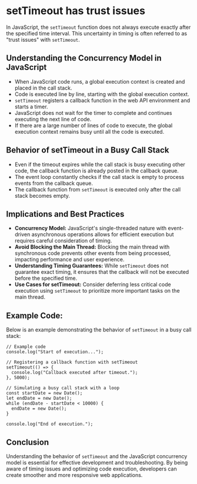 setTimeout has trust issues
===========================

In JavaScript, the `setTimeout` function does not always execute exactly after the specified time interval. This uncertainty in timing is often referred to as "trust issues" with `setTimeout`.

Understanding the Concurrency Model in JavaScript
-------------------------------------------------

*   When JavaScript code runs, a global execution context is created and placed in the call stack.
*   Code is executed line by line, starting with the global execution context.
*   `setTimeout` registers a callback function in the web API environment and starts a timer.
*   JavaScript does not wait for the timer to complete and continues executing the next line of code.
*   If there are a large number of lines of code to execute, the global execution context remains busy until all the code is executed.

Behavior of setTimeout in a Busy Call Stack
-------------------------------------------

*   Even if the timeout expires while the call stack is busy executing other code, the callback function is already posted in the callback queue.
*   The event loop constantly checks if the call stack is empty to process events from the callback queue.
*   The callback function from `setTimeout` is executed only after the call stack becomes empty.

Implications and Best Practices
-------------------------------

*   **Concurrency Model:** JavaScript's single-threaded nature with event-driven asynchronous operations allows for efficient execution but requires careful consideration of timing.
*   **Avoid Blocking the Main Thread:** Blocking the main thread with synchronous code prevents other events from being processed, impacting performance and user experience.
*   **Understanding Timing Guarantees:** While `setTimeout` does not guarantee exact timing, it ensures that the callback will not be executed before the specified time.
*   **Use Cases for setTimeout:** Consider deferring less critical code execution using `setTimeout` to prioritize more important tasks on the main thread.

Example Code:
-------------

Below is an example demonstrating the behavior of `setTimeout` in a busy call stack:

    // Example code
    console.log("Start of execution...");
    
    // Registering a callback function with setTimeout
    setTimeout(() => {
      console.log("Callback executed after timeout.");
    }, 5000);
    
    // Simulating a busy call stack with a loop
    const startDate = new Date();
    let endDate = new Date();
    while (endDate - startDate < 10000) {
      endDate = new Date();
    }
    
    console.log("End of execution.");

Conclusion
----------

Understanding the behavior of `setTimeout` and the JavaScript concurrency model is essential for effective development and troubleshooting. By being aware of timing issues and optimizing code execution, developers can create smoother and more responsive web applications.